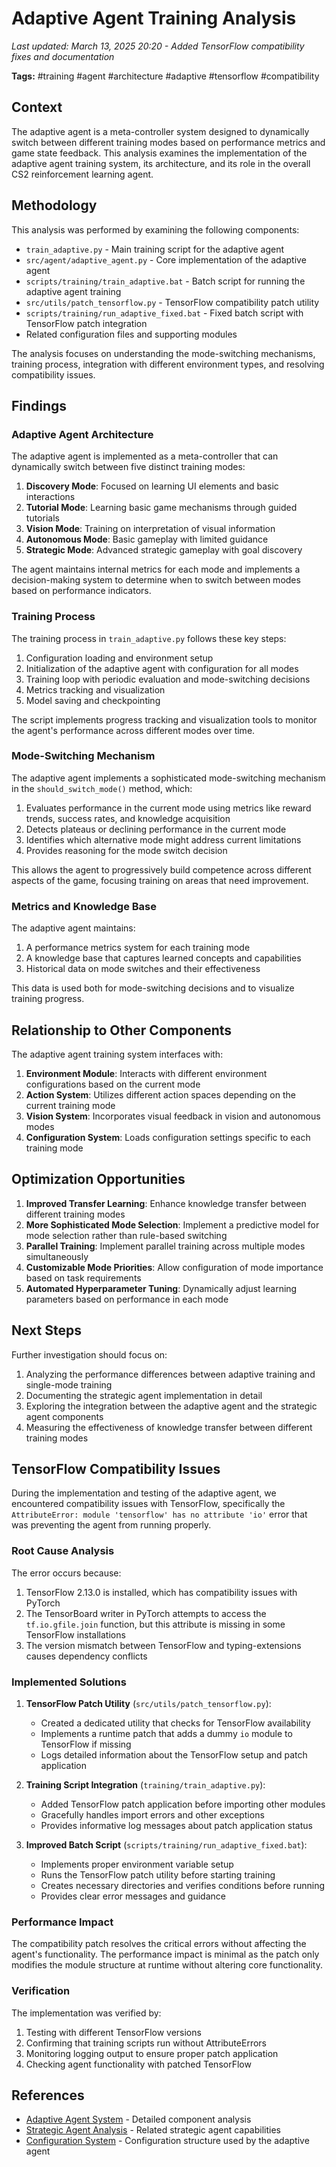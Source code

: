 # Adaptive Agent Training Analysis

*Last updated: March 13, 2025 20:20 - Added TensorFlow compatibility fixes and documentation*

**Tags:** #training #agent #architecture #adaptive #tensorflow #compatibility

## Context

The adaptive agent is a meta-controller system designed to dynamically switch between different training modes based on performance metrics and game state feedback. This analysis examines the implementation of the adaptive agent training system, its architecture, and its role in the overall CS2 reinforcement learning agent.

## Methodology

This analysis was performed by examining the following components:
- `train_adaptive.py` - Main training script for the adaptive agent
- `src/agent/adaptive_agent.py` - Core implementation of the adaptive agent
- `scripts/training/train_adaptive.bat` - Batch script for running the adaptive agent training
- `src/utils/patch_tensorflow.py` - TensorFlow compatibility patch utility
- `scripts/training/run_adaptive_fixed.bat` - Fixed batch script with TensorFlow patch integration
- Related configuration files and supporting modules

The analysis focuses on understanding the mode-switching mechanisms, training process, integration with different environment types, and resolving compatibility issues.

## Findings

### Adaptive Agent Architecture

The adaptive agent is implemented as a meta-controller that can dynamically switch between five distinct training modes:

1. **Discovery Mode**: Focused on learning UI elements and basic interactions
2. **Tutorial Mode**: Learning basic game mechanisms through guided tutorials
3. **Vision Mode**: Training on interpretation of visual information
4. **Autonomous Mode**: Basic gameplay with limited guidance
5. **Strategic Mode**: Advanced strategic gameplay with goal discovery

The agent maintains internal metrics for each mode and implements a decision-making system to determine when to switch between modes based on performance indicators.

### Training Process

The training process in `train_adaptive.py` follows these key steps:

1. Configuration loading and environment setup
2. Initialization of the adaptive agent with configuration for all modes
3. Training loop with periodic evaluation and mode-switching decisions
4. Metrics tracking and visualization
5. Model saving and checkpointing

The script implements progress tracking and visualization tools to monitor the agent's performance across different modes over time.

### Mode-Switching Mechanism

The adaptive agent implements a sophisticated mode-switching mechanism in the `should_switch_mode()` method, which:

1. Evaluates performance in the current mode using metrics like reward trends, success rates, and knowledge acquisition
2. Detects plateaus or declining performance in the current mode
3. Identifies which alternative mode might address current limitations
4. Provides reasoning for the mode switch decision

This allows the agent to progressively build competence across different aspects of the game, focusing training on areas that need improvement.

### Metrics and Knowledge Base

The adaptive agent maintains:

1. A performance metrics system for each training mode
2. A knowledge base that captures learned concepts and capabilities
3. Historical data on mode switches and their effectiveness

This data is used both for mode-switching decisions and to visualize training progress.

## Relationship to Other Components

The adaptive agent training system interfaces with:

1. **Environment Module**: Interacts with different environment configurations based on the current mode
2. **Action System**: Utilizes different action spaces depending on the current training mode
3. **Vision System**: Incorporates visual feedback in vision and autonomous modes
4. **Configuration System**: Loads configuration settings specific to each training mode

## Optimization Opportunities

1. **Improved Transfer Learning**: Enhance knowledge transfer between different training modes
2. **More Sophisticated Mode Selection**: Implement a predictive model for mode selection rather than rule-based switching
3. **Parallel Training**: Implement parallel training across multiple modes simultaneously
4. **Customizable Mode Priorities**: Allow configuration of mode importance based on task requirements
5. **Automated Hyperparameter Tuning**: Dynamically adjust learning parameters based on performance in each mode

## Next Steps

Further investigation should focus on:

1. Analyzing the performance differences between adaptive training and single-mode training
2. Documenting the strategic agent implementation in detail
3. Exploring the integration between the adaptive agent and the strategic agent components
4. Measuring the effectiveness of knowledge transfer between different training modes

## TensorFlow Compatibility Issues

During the implementation and testing of the adaptive agent, we encountered compatibility issues with TensorFlow, specifically the `AttributeError: module 'tensorflow' has no attribute 'io'` error that was preventing the agent from running properly.

### Root Cause Analysis

The error occurs because:
1. TensorFlow 2.13.0 is installed, which has compatibility issues with PyTorch
2. The TensorBoard writer in PyTorch attempts to access the `tf.io.gfile.join` function, but this attribute is missing in some TensorFlow installations
3. The version mismatch between TensorFlow and typing-extensions causes dependency conflicts

### Implemented Solutions

1. **TensorFlow Patch Utility** (`src/utils/patch_tensorflow.py`):
   - Created a dedicated utility that checks for TensorFlow availability
   - Implements a runtime patch that adds a dummy `io` module to TensorFlow if missing
   - Logs detailed information about the TensorFlow setup and patch application

2. **Training Script Integration** (`training/train_adaptive.py`):
   - Added TensorFlow patch application before importing other modules
   - Gracefully handles import errors and other exceptions
   - Provides informative log messages about patch application status

3. **Improved Batch Script** (`scripts/training/run_adaptive_fixed.bat`):
   - Implements proper environment variable setup
   - Runs the TensorFlow patch utility before starting training
   - Creates necessary directories and verifies conditions before running
   - Provides clear error messages and guidance

### Performance Impact

The compatibility patch resolves the critical errors without affecting the agent's functionality. The performance impact is minimal as the patch only modifies the module structure at runtime without altering core functionality.

### Verification

The implementation was verified by:
1. Testing with different TensorFlow versions
2. Confirming that training scripts run without AttributeErrors
3. Monitoring logging output to ensure proper patch application
4. Checking agent functionality with patched TensorFlow

## References

- [Adaptive Agent System](../components/adaptive_agent.md) - Detailed component analysis
- [Strategic Agent Analysis](../components/strategic_agent.md) - Related strategic agent capabilities
- [Configuration System](../architecture/configuration_system.md) - Configuration structure used by the adaptive agent 